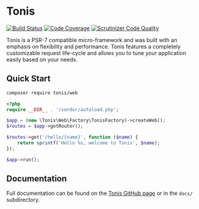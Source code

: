 # Tonis

[![Build Status](https://scrutinizer-ci.com/g/tonis-io/tonis/badges/build.png?b=master)](https://scrutinizer-ci.com/g/tonis-io/tonis/build-status/master)
[![Code Coverage](https://scrutinizer-ci.com/g/tonis-io/tonis/badges/coverage.png?b=master)](https://scrutinizer-ci.com/g/tonis-io/tonis/?branch=master)
[![Scrutinizer Code Quality](https://scrutinizer-ci.com/g/tonis-io/tonis/badges/quality-score.png?b=master)](https://scrutinizer-ci.com/g/tonis-io/tonis/?branch=master)

Tonis is a PSR-7 compatible micro-framework and was built with an emphasis on flexibility and performance. Tonis features
a completely customizable request life-cycle and allows you to tune your application easily based on your needs.

Quick Start
-----------

```sh
composer require tonis/web
```

```php
<?php
require __DIR__ . '/vendor/autoload.php';

$app = (new \Tonis\Web\Factory\TonisFactory)->createWeb();
$routes = $app->getRouter();

$routes->get('/hello/{name}', function ($name) {
    return sprintf('Hello %s, welcome to Tonis', $name);
});

$app->run();
```

Documentation
-------------

Full documentation can be found on the [Tonis GitHub page](https://docs.tonis.io) or in the `docs/` 
subdirectory.
